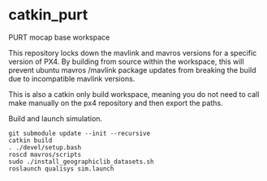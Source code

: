# catkin_purt
PURT mocap base workspace

This repository locks down the mavlink and mavros
versions for a specific version of PX4. By building
from source within the workspace, this will prevent ubuntu mavros
/mavlink package updates from breaking the build due to incompatible
mavlink versions.

This is also a catkin only build workspace, meaning you do not
need to call make manually on the px4 repository and then export 
the paths.

Build and launch simulation.
```
git submodule update --init --recursive
catkin build
. ./devel/setup.bash
roscd mavros/scripts
sudo ./install_geographiclib_datasets.sh
roslaunch qualisys sim.launch
```
